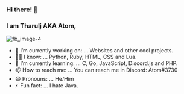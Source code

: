 ### Hi there! 👋
### I am Tharulj AKA Atom,

![fb_image-4](https://user-images.githubusercontent.com/78299767/143766167-f76b47d8-3e9b-4575-ae03-e6633ac63d79.gif)

- 🔭 I’m currently working on: ... Websites and other cool projects.
- 👨‍🎓 I know: ... Python, Ruby, HTML, CSS and Lua.
- 🌱 I’m currently learning: ... C, Go, JavaScript, Discord.js and PHP.
- 📫 How to reach me: ... You can reach me in Discord: Atom#3730
- 😄 Pronouns: ... He/Him
- ⚡ Fun fact: ... I hate Java.

